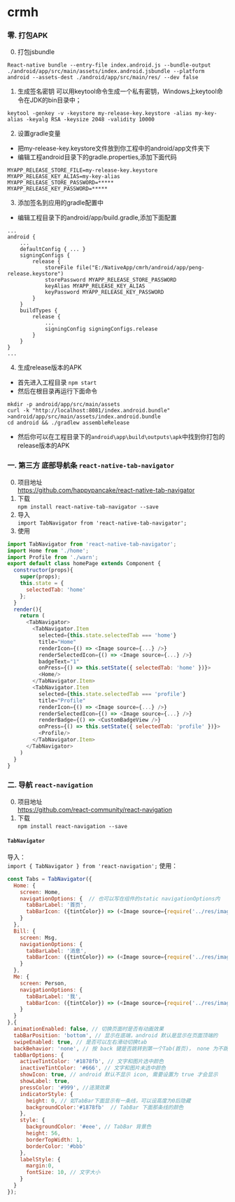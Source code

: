 # crmh
### 零. 打包APK
0. 打包jsbundle
```
React-native bundle --entry-file index.android.js --bundle-output ./android/app/src/main/assets/index.android.jsbundle --platform android --assets-dest ./android/app/src/main/res/ --dev false
```
1. 生成签名密钥
可以用keytool命令生成一个私有密钥，Windows上keytool命令在JDK的bin目录中；
```
keytool -genkey -v -keystore my-release-key.keystore -alias my-key-alias -keyalg RSA -keysize 2048 -validity 10000
```
2. 设置gradle变量
+ 把my-release-key.keystore文件放到你工程中的android/app文件夹下
+ 编辑工程android目录下的gradle.properties,添加下面代码
```
MYAPP_RELEASE_STORE_FILE=my-release-key.keystore
MYAPP_RELEASE_KEY_ALIAS=my-key-alias
MYAPP_RELEASE_STORE_PASSWORD=*****
MYAPP_RELEASE_KEY_PASSWORD=*****
```
3. 添加签名到应用的gradle配置中
+ 编辑工程目录下的android/app/build.gradle,添加下面配置
```
...
android {
    ...
    defaultConfig { ... }
    signingConfigs {
        release {
            storeFile file("E:/NativeApp/cmrh/android/app/peng-release.keystore")
            storePassword MYAPP_RELEASE_STORE_PASSWORD
            keyAlias MYAPP_RELEASE_KEY_ALIAS
            keyPassword MYAPP_RELEASE_KEY_PASSWORD
        }
    }
    buildTypes {
        release {
            ...
            signingConfig signingConfigs.release
        }
    }
}
...
```
4. 生成release版本的APK
+ 首先进入工程目录
`npm start`
+ 然后在根目录再运行下面命令
```
mkdir -p android/app/src/main/assets
curl -k "http://localhost:8081/index.android.bundle" >android/app/src/main/assets/index.android.bundle
cd android && ./gradlew assembleRelease
```
+ 然后你可以在工程目录下的`android\app\build\outputs\apk`中找到你打包的release版本的APK


### 一. 第三方 底部导航条 `react-native-tab-navigator`  
0. 项目地址  
https://github.com/happypancake/react-native-tab-navigator
1. 下载  
`npm install react-native-tab-navigator --save`
2. 导入  
`import TabNavigator from 'react-native-tab-navigator';`
3. 使用
```javascript
import TabNavigator from 'react-native-tab-navigator';  
import Home from './home';
import Profile from './warn';
export default class homePage extends Component {
  constructor(props){
    super(props);
    this.state = {
      selectedTab: 'home'
    };
  }
  render(){
    return (
      <TabNavigator>
        <TabNavigator.Item
          selected={this.state.selectedTab === 'home'}
          title="Home"
          renderIcon={() => <Image source={...} />}
          renderSelectedIcon={() => <Image source={...} />}
          badgeText="1"
          onPress={() => this.setState({ selectedTab: 'home' })}>
          <Home/>
        </TabNavigator.Item>
        <TabNavigator.Item
          selected={this.state.selectedTab === 'profile'}
          title="Profile"
          renderIcon={() => <Image source={...} />}
          renderSelectedIcon={() => <Image source={...} />}
          renderBadge={() => <CustomBadgeView />}
          onPress={() => this.setState({ selectedTab: 'profile' })}>
          <Profile/>
        </TabNavigator.Item>
      </TabNavigator>
    )
  }
}
```
### 二. 导航 `react-navigation`
0. 项目地址  
https://github.com/react-community/react-navigation
1. 下载  
`npm install react-navigation --save`
#### `TabNavigator`
导入：  
`import { TabNavigator } from 'react-navigation';`
使用：  
```javascript
const Tabs = TabNavigator({
  Home: {
    screen: Home,
    navigationOptions: {  // 也可以写在组件的static navigationOptions内
      tabBarLabel: '首页',
      tabBarIcon: ({tintColor}) => (<Image source={require('../res/images/home.png')} style={[{tintColor: tintColor},styles.icon]}/>),
    }
  },
  Bill: {
    screen: Msg,
    navigationOptions: {
      tabBarLabel: '消息',
      tabBarIcon: ({tintColor}) => (<Image source={require('../res/images/warn.png')} style={[{tintColor: tintColor},styles.icon]}/>),
    }
  },
  Me: {
    screen: Person,
    navigationOptions: {
      tabBarLabel: '我',
      tabBarIcon: ({tintColor}) => (<Image source={require('../res/images/person.png')} style={[{tintColor: tintColor},styles.icon]}/>),
    }
  }
},{
  animationEnabled: false, // 切换页面时是否有动画效果
  tabBarPosition: 'bottom', // 显示在底端，android 默认是显示在页面顶端的
  swipeEnabled: true, // 是否可以左右滑动切换tab
  backBehavior: 'none', // 按 back 键是否跳转到第一个Tab(首页)， none 为不跳转
  tabBarOptions: {
    activeTintColor: '#1878fb', // 文字和图片选中颜色
    inactiveTintColor: '#666', // 文字和图片未选中颜色
    showIcon: true, // android 默认不显示 icon, 需要设置为 true 才会显示
    showLabel: true,
    pressColor: '#999',	//涟漪效果
    indicatorStyle: {
      height: 0, // 如TabBar下面显示有一条线，可以设高度为0后隐藏
      backgroundColor:'#1878fb'  // TabBar 下面那条线的颜色
    }, 
    style: {
      backgroundColor: '#eee', // TabBar 背景色
      height: 56,
      borderTopWidth: 1,
      borderColor: '#bbb'
    },
    labelStyle: {
      margin:0,
      fontSize: 10, // 文字大小
    }
  }
});
```
